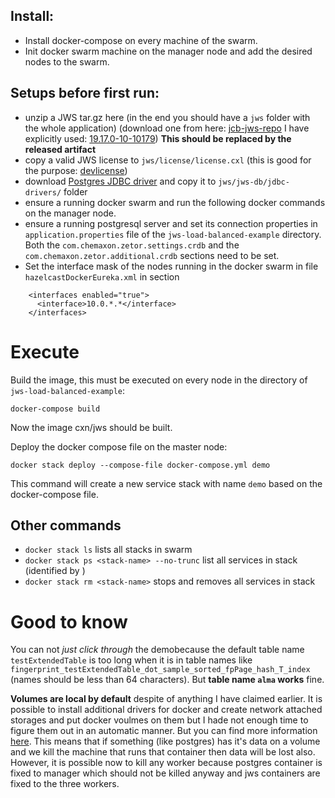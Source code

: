 
## Install:

* Install docker-compose on every machine of the swarm.
* Init docker swarm machine on the manager node and add the desired nodes to the swarm.


## Setups before first run:

* unzip a JWS tar.gz here (in the end you should have a `jws` folder with the whole application) (download one from here: [jcb-jws-repo](https://artifacts.chemaxon.com/artifactory/list/jchem-generic-snapshot-local/jws/) I have explicitly used: [19.17.0-10-10179](https://artifacts.chemaxon.com/artifactory/list/jchem-generic-snapshot-local/jws/jws-19.17.0-10179/jws_unix_19.17.tar.gz)) **This should be replaced by the released artifact**
* copy a valid JWS license to `jws/license/license.cxl` (this is good for the purpose: [devlicense](http://devlicense.bpo.cxn/license.cxl)) 
* download [Postgres JDBC driver](http://central.maven.org/maven2/org/postgresql/postgresql/42.2.5/postgresql-42.2.5.jar) and copy it to `jws/jws-db/jdbc-drivers/` folder
* ensure a running docker swarm and run the following docker commands on the manager node.
* ensure a running postgresql server and set its connection properties in `application.properties` file of the `jws-load-balanced-example` directory. Both the `com.chemaxon.zetor.settings.crdb` and the `com.chemaxon.zetor.additional.crdb` sections need to be set. 
* Set the interface mask of the nodes running in the docker swarm in file `hazelcastDockerEureka.xml` in section 
```
    <interfaces enabled="true">
      <interface>10.0.*.*</interface>
    </interfaces>
```


# Execute

Build the image, this must be executed on every node in the directory of `jws-load-balanced-example`: 

    docker-compose build

Now the image cxn/jws should be built.

Deploy the docker compose file on the master node: 

    docker stack deploy --compose-file docker-compose.yml demo

This command will create a new service stack with name `demo` based on the docker-compose file.

## Other commands

* `docker stack ls` lists all stacks in swarm
* `docker stack ps <stack-name> --no-trunc` list all services in stack (identified by <stack-name>)
* `docker stack rm <stack-name>` stops and removes all services in stack

# Good to know

You can not _just click through_ the demobecause the default table name `testExtendedTable`
is too long when it is in table names like `fingerprint_testExtendedTable_dot_sample_sorted_fpPage_hash_T_index`
(names should be less than 64 characters). But __table name `alma` works__ fine.

**Volumes are local by default** despite of anything I have claimed earlier. It is possible
to install additional drivers for docker and create network attached storages and put docker 
voulmes on them but I hade not enough time to figure them out in an automatic manner. But
you can find more information [here](https://forums.docker.com/t/docker-swarm-nfs-mount/39007/5).
This means that if something (like postgres) has it's data on a volume and we kill the machine
that runs that container then data will be lost also. However, it is possible now to kill any worker
because postgres container is fixed to manager which should not be killed anyway and jws containers
are fixed to the three workers.

